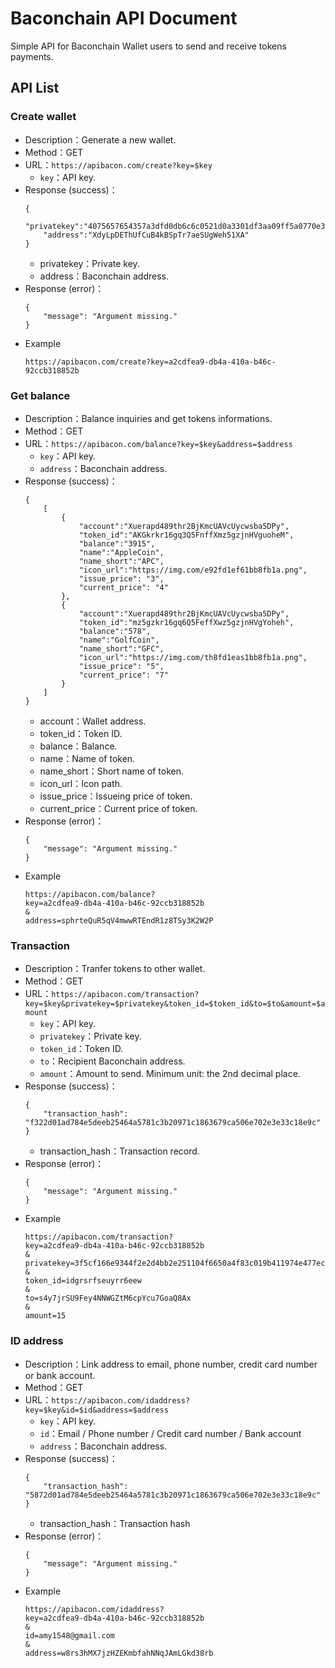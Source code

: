 # Baconchain API Document

Simple API for Baconchain Wallet users to send and receive tokens payments.

## API List

### Create wallet

- Description：Generate a new wallet.
- Method：GET
- URL：`https://apibacon.com/create?key=$key`
    - `key`：API key.
- Response (success)：
    ``` 
    {
        "privatekey":"4075657654357a3dfd0db6c6c0521d0a3301df3aa09ff5a0770e37492bbc11bb449589b15f18fce62d0beadd763c4a54d1c41b08cb56e74971ad87b0d840539d3ad619349d7747c47a7cd43fc93208c3cefcd6fb87bf73d0066c947485ec0db2",
        "address":"XdyLpDEThUfCuB4kBSpTr7aeSUgWeh51XA"
    }

    ```
    - privatekey：Private key.
    - address：Baconchain address.
- Response (error)：
    ``` 
    {
        "message": "Argument missing."
    }
    ```
- Example
    ```
	https://apibacon.com/create?key=a2cdfea9-db4a-410a-b46c-92ccb318852b
	```

### Get balance

- Description：Balance inquiries and get tokens informations.
- Method：GET
- URL：`https://apibacon.com/balance?key=$key&address=$address`
    - `key`：API key.
    - `address`：Baconchain address.
- Response (success)：
    ```
    {
        [
            {
                "account":"Xuerapd489thr2BjKmcUAVcUycwsba5DPy",
                "token_id":"AKGkrkr16gq3Q5FnffXmz5gzjnHVguoheM",
                "balance":"3915",
                "name":"AppleCoin",
                "name_short":"APC",
                "icon_url":"https://img.com/e92fd1ef61bb8fb1a.png",
                "issue_price": "3",
                "current_price": "4"
            },
            {
                "account":"Xuerapd489thr2BjKmcUAVcUycwsba5DPy",
                "token_id":"mz5gzkr16gq6Q5FeffXwz5gzjnHVgYoheh",
                "balance":"578",
                "name":"GolfCoin",
                "name_short":"GFC",
                "icon_url":"https://img.com/th8fd1eas1bb8fb1a.png",
                "issue_price": "5",
                "current_price": "7"
            }
        ]
    }
    ```
    - account：Wallet address.
    - token_id：Token ID.
    - balance：Balance.
    - name：Name of token.
    - name_short：Short name of token.
    - icon_url：Icon path.
    - issue_price：Issueing price of token.
    - current_price：Current price of token.
- Response (error)：
    ``` 
    {
        "message": "Argument missing."
    }
    ```
- Example
    ```
	https://apibacon.com/balance?
	key=a2cdfea9-db4a-410a-b46c-92ccb318852b
	&
	address=sphrteQuR5qV4mwwRTEndR1z8TSy3K2W2P
	```

### Transaction

- Description：Tranfer tokens to other wallet.
- Method：GET
- URL：`https://apibacon.com/transaction?key=$key&privatekey=$privatekey&token_id=$token_id&to=$to&amount=$amount`
    - `key`：API key.
    - `privatekey`：Private key.
    - `token_id`：Token ID.
    - `to`：Recipient Baconchain address.
    - `amount`：Amount to send. Minimum unit: the 2nd decimal place.
- Response (success)：
    ```
    {
        "transaction_hash": "f322d01ad784e5deeb25464a5781c3b20971c1863679ca506e702e3e33c18e9c"
    }
    ```
    - transaction_hash：Transaction record.
- Response (error)：
    ``` 
    {
        "message": "Argument missing."
    }
    ```
- Example
	```
	https://apibacon.com/transaction?
	key=a2cdfea9-db4a-410a-b46c-92ccb318852b
	&
	privatekey=3f5cf166e9344f2e2d4bb2e251104f6650a4f83c019b411974e477ec16673db085d9c2bcdcbb14686bd97ce4aa713836de21b82df539efcfe5f56dd964cffb4752c9dc8d495e5a11b8a1af96f058ee6c8dd36c7c10e5293072b1287f9b9a6306
	&
	token_id=idgrsrfseuyrr6eew
	&
	to=s4y7jrSU9Fey4NNWGZtM6cpYcu7GoaQ8Ax
	&
	amount=15
	```

### ID address

- Description：Link address to email, phone number, credit card number or bank account.
- Method：GET
- URL：`https://apibacon.com/idaddress?key=$key&id=$id&address=$address`
    - `key`：API key.
    - `id`：Email / Phone number / Credit card number / Bank account
    - `address`：Baconchain address.
- Response (success)：
    ```
    {
        "transaction_hash": "5872d01ad784e5deeb25464a5781c3b20971c1863679ca506e702e3e33c18e9c"
    }
    ```
    - transaction_hash：Transaction hash
- Response (error)：
    ``` 
    {
        "message": "Argument missing."
    }
    ```
- Example
	```
	https://apibacon.com/idaddress?
	key=a2cdfea9-db4a-410a-b46c-92ccb318852b
	&
	id=amy1548@gmail.com
	&
	address=w8rs3hMX7jzHZEKmbfahNNqJAmLGkd38rb
	```
